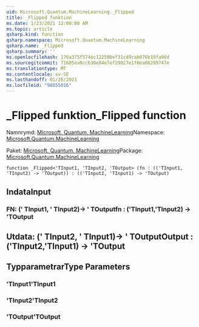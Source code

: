 ```yaml
---
uid: Microsoft.Quantum.MachineLearning._Flipped
title: _Flipped funktion
ms.date: 1/23/2021 12:00:00 AM
ms.topic: article
qsharp.kind: function
qsharp.namespace: Microsoft.Quantum.MachineLearning
qsharp.name: _Flipped
qsharp.summary: ''
ms.openlocfilehash: 176a375f574ec122580ef31cd9cab076b19fa96d
ms.sourcegitcommit: 71605ea9cc630e84e7ef29027e1f0ea06299747e
ms.translationtype: MT
ms.contentlocale: sv-SE
ms.lasthandoff: 01/26/2021
ms.locfileid: "98855016"
---
```

# <a name="_flipped-function"></a><span data-ttu-id="e75e0-102">_Flipped funktion</span><span class="sxs-lookup"><span data-stu-id="e75e0-102">_Flipped function</span></span>

<span data-ttu-id="e75e0-103">Namnrymd: [Microsoft. Quantum. MachineLearning](xref:Microsoft.Quantum.MachineLearning)</span><span class="sxs-lookup"><span data-stu-id="e75e0-103">Namespace: [Microsoft.Quantum.MachineLearning](xref:Microsoft.Quantum.MachineLearning)</span></span>

<span data-ttu-id="e75e0-104">Paket: [Microsoft. Quantum. MachineLearning](https://nuget.org/packages/Microsoft.Quantum.MachineLearning)</span><span class="sxs-lookup"><span data-stu-id="e75e0-104">Package: [Microsoft.Quantum.MachineLearning](https://nuget.org/packages/Microsoft.Quantum.MachineLearning)</span></span>




```qsharp
function _Flipped<'TInput1, 'TInput2, 'TOutput> (fn : (('TInput1, 'TInput2) -> 'TOutput)) : (('TInput2, 'TInput1) -> 'TOutput)
```


## <a name="input"></a><span data-ttu-id="e75e0-105">Indata</span><span class="sxs-lookup"><span data-stu-id="e75e0-105">Input</span></span>

### <a name="fn--tinput1tinput2---toutput"></a><span data-ttu-id="e75e0-106">FN: (' TInput1, ' TInput2)-> ' TOutput</span><span class="sxs-lookup"><span data-stu-id="e75e0-106">fn : ('TInput1,'TInput2) -> 'TOutput</span></span>





## <a name="output--tinput2tinput1---toutput"></a><span data-ttu-id="e75e0-107">Utdata: (' TInput2, ' TInput1)-> ' TOutput</span><span class="sxs-lookup"><span data-stu-id="e75e0-107">Output : ('TInput2,'TInput1) -> 'TOutput</span></span>



## <a name="type-parameters"></a><span data-ttu-id="e75e0-108">Typparametrar</span><span class="sxs-lookup"><span data-stu-id="e75e0-108">Type Parameters</span></span>

### <a name="tinput1"></a><span data-ttu-id="e75e0-109">'TInput1</span><span class="sxs-lookup"><span data-stu-id="e75e0-109">'TInput1</span></span>


### <a name="tinput2"></a><span data-ttu-id="e75e0-110">'TInput2</span><span class="sxs-lookup"><span data-stu-id="e75e0-110">'TInput2</span></span>


### <a name="toutput"></a><span data-ttu-id="e75e0-111">'TOutput</span><span class="sxs-lookup"><span data-stu-id="e75e0-111">'TOutput</span></span>

